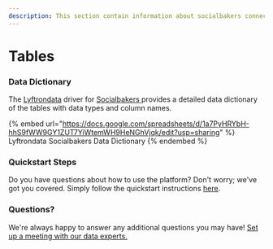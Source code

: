 ```yaml
---
description: This section contain information about socialbakers connector tables information
---
```


# Tables

### Data Dictionary

The [Lyftrondata](https://www.lyftrondata.com/) driver for [Socialbakers](https://www.lyftrondata.com/integration/socialbakers/)[ ](https://www.lyftrondata.com/integration/socialbakers/)provides a detailed data dictionary of the tables with data types and column names.

{% embed url="https://docs.google.com/spreadsheets/d/1a7PyHRYbH-hhS9fWW9GY1ZUT7YiWtemWH9HeNGhVjqk/edit?usp=sharing" %}
Lyftrondata Socialbakers Data Dictionary
{% endembed %}

### Quickstart Steps

Do you have questions about how to use the platform? Don't worry; we've got you covered. Simply follow the quickstart instructions [here](../../../../quickstart-steps.md).

### Questions? <a href="#questions" id="questions"></a>

We're always happy to answer any additional questions you may have! [Set up a meeting with our data experts.](https://www.lyftrondata.com/book-a-meeting/)

